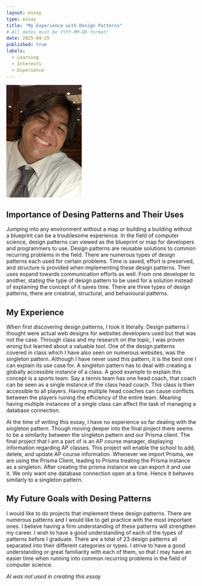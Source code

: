 ```yaml
---
layout: essay
type: essay
title: "My Experience with Design Patterns"
# All dates must be YYYY-MM-DD format!
date: 2025-04-25
published: true
labels:
  - Learning
  - Interests
  - Experience
---
```


<img width="200px" class="rounded float-start pe-4" src="../img/IMG_8900.jpg">

## Importance of Desing Patterns and Their Uses

Jumping into any environment without a map or building a building without a blueprint can be a troublesome experience. In the field of computer science, design patterns can viewed as the blueprint or map for developers and programmers to use. Design patterns are reusable solutions to common recurring problems in the field. There are numerous types of design patterns each used for certain problems. Time is saved, effort is preserved, and structure is provided when implementing these design patterns. Their uses expand towards communication efforts as well. From one developer to another, stating the type of design pattern to be used for a solution instead of explaining the concept of it saves time. There are three types of design patterns, there are creatinal, structural, and behavioural patterns.

## My Experience

When first discovering design patterns, I took it literally. Design patterns I thought were actual web designs for websites developers used but that was not the case. Through class and my research on the topic, I was proven wrong but learned about a valuable tool. One of the design patterns covered in class which I have also seen on numerous websites, was the singleton pattern. Although I have never used this pattern, it is the best one I can explain its use case for. A singleton pattern has to deal with creating a globally accessible instance of a class. A good example to explain this concept is a sports team. Say a tennis team has one head coach, that coach can be seen as a single instance of the class head coach. This class is then accessible to all players. Having multiple head coaches can cause conflicts between the players ruining the efficiency of the entire team. Meaning having multiple instances of a single class can affect the task of managing a database connection.

At the time of writing this essay, I have no experience so far dealing with the singleton pattern. Though moving deeper into the final project there seems to be a similarity between the singleton pattern and our Prisma client. The final project that I am a part of is an AP course manager, displaying information regarding AP classes. This project will enable the school to add, delete, and update AP course information. Whenever we import Prisma, we are using the Prisma Client, leading to Prisma treating the Prisma instance as a singleton. After creating the prisma instance we can export it and use it. We only want one database connection open at a time. Hence it behaves similarly to a singleton pattern.

## My Future Goals with Desing Patterns

I would like to do projects that implement these design patterns. There are numerous patterns and I would like to get practice with the most important ones. I believe having a firm understanding of these patterns will strengthen my career. I wish to have a good understanding of each of the types of patterns before I graduate. There are a total of 23 design patterns all separated into their different categories or types. I strive to have a good understanding or great familiarity with each of them, so that I may have an easier time when running into common recurring problems in the field of computer science.


*AI was not used in creating this essay*
